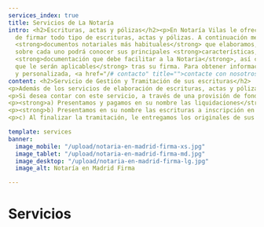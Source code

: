```yaml
---
services_index: true
title: Servicios de La Notaría
intro: <h2>Escrituras, actas y pólizas</h2><p>En Notaría Vilas le ofrecemos la posibilidad
  de firmar todo tipo de escrituras, actas y pólizas. A continuación mencionamos los
  <strong>documentos notariales más habituales</strong> que elaboramos, y pinchando
  sobre cada uno podrá conocer sus principales <strong>características,</strong> la
  <strong>documentación que debe facilitar a la Notaría</strong>, así como los <strong>impuestos
  que le serán aplicables</strong> tras su firma. Para obtener información adicional
  y personalizada, <a href="/# contacto" title="">contacte con nosotros</a>.</p>
content: <h2>Servicio de Gestión y Tramitación de sus escrituras</h2>
<p>Además de los servicios de elaboración de escrituras, actas y pólizas, en Notaría contamos con un gestor en plantilla para proporcionarles <strong>a nuestros clientes</strong> un <strong>servicio integral y completo</strong>, que incluye la <strong>gestión de las escrituras firmadas en nuestra Notaría que requieran una posterior tramitación,</strong> en cuanto a presentación y pago de Impuestos e inscripción en los Registros correspondientes en toda España.</p>
<p>Si desea contar con este servicio, a través de una provisión de fondos que le solicitamos tras la firma, con un desglose entre los distintos conceptos:</p>
<p><strong>a) Presentamos y pagamos en su nombre las liquidaciones</strong> correspondientes a los Impuestos de Transmisiones Patrimoniales y Actos Jurídicos Documentados (ITPAJD), en sus distintas modalidades, Impuestos de Sucesiones y Donaciones (ISD), e Impuestos sobre el Incremento del Valor del Suelo de los Terrenos de Naturaleza Urbana (Plusvalía Municipal).</p>
<p><strong>b) Presentamos en su nombre las escrituras a inscripción en los Registros</strong> de la Propiedad y Registros Mercantiles en toda España, y en el caso de matrimonios y divorcios, en el Registro Civil correspondiente, <strong>y abonamos en su nombre los honorarios de Registro correspondientes.</strong></p>
<p>c) Al finalizar la tramitación, le entregamos los originales de sus escrituras liquidadas en Hacienda e inscritas en los Registros, con todas las facturas correspondientes a Notaría, Registro y nuestra factura de gestión, junto con el importe sobrante de la provisión de fondos.</p>

template: services
banner:
  image_mobile: "/upload/notaria-en-madrid-firma-xs.jpg"
  image_tablet: "/upload/notaria-en-madrid-firma-md.jpg"
  image_desktop: "/upload/notaria-en-madrid-firma-lg.jpg"
  image_alt: Notaría en Madrid Firma

---
```

<Banner 
    :text="$page.frontmatter.banner.banner_text"
    :image="$page.frontmatter.banner.image_desktop"
    :image_mobile="$page.frontmatter.banner.image_mobile"
    :image_tablet="$page.frontmatter.banner.image_tablet"
    :image_alt="$page.frontmatter.banner.image_alt" />

# Servicios

<TextBlock :intro="$page.frontmatter.intro" />
<!--
<Title 
    :title="$page.frontmatter.services_title" 
    :pretitle="$page.frontmatter.services_pre_title" />
-->

<ServicesList />

<TextBlock :intro="$page.frontmatter.content" />